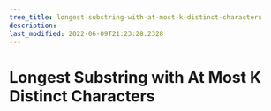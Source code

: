```yaml
---
tree_title: longest-substring-with-at-most-k-distinct-characters
description: 
last_modified: 2022-06-09T21:23:28.2328
---
```


# Longest Substring with At Most K Distinct Characters
